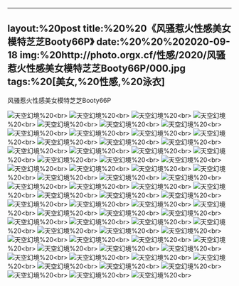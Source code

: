 ﻿---
layout:%20post
title:%20%20《风骚惹火性感美女模特芝芝Booty66P》
date:%20%20%202020-09-18
img:%20http://photo.orgx.cf/性感/2020/风骚惹火性感美女模特芝芝Booty66P/000.jpg
tags:%20[美女,%20性感,%20泳衣]
---

风骚惹火性感美女模特芝芝Booty66P



![天空幻境](http://photo.orgx.cf/性感/2020/风骚惹火性感美女模特芝芝Booty66P/001.jpg%20''天空幻境'')%20<br>
![天空幻境](http://photo.orgx.cf/性感/2020/风骚惹火性感美女模特芝芝Booty66P/002.jpg%20''天空幻境'')%20<br>
![天空幻境](http://photo.orgx.cf/性感/2020/风骚惹火性感美女模特芝芝Booty66P/003.jpg%20''天空幻境'')%20<br>
![天空幻境](http://photo.orgx.cf/性感/2020/风骚惹火性感美女模特芝芝Booty66P/004.jpg%20''天空幻境'')%20<br>
![天空幻境](http://photo.orgx.cf/性感/2020/风骚惹火性感美女模特芝芝Booty66P/005.jpg%20''天空幻境'')%20<br>
![天空幻境](http://photo.orgx.cf/性感/2020/风骚惹火性感美女模特芝芝Booty66P/006.jpg%20''天空幻境'')%20<br>
![天空幻境](http://photo.orgx.cf/性感/2020/风骚惹火性感美女模特芝芝Booty66P/007.jpg%20''天空幻境'')%20<br>
![天空幻境](http://photo.orgx.cf/性感/2020/风骚惹火性感美女模特芝芝Booty66P/008.jpg%20''天空幻境'')%20<br>
![天空幻境](http://photo.orgx.cf/性感/2020/风骚惹火性感美女模特芝芝Booty66P/009.jpg%20''天空幻境'')%20<br>
![天空幻境](http://photo.orgx.cf/性感/2020/风骚惹火性感美女模特芝芝Booty66P/010.jpg%20''天空幻境'')%20<br>
![天空幻境](http://photo.orgx.cf/性感/2020/风骚惹火性感美女模特芝芝Booty66P/011.jpg%20''天空幻境'')%20<br>
![天空幻境](http://photo.orgx.cf/性感/2020/风骚惹火性感美女模特芝芝Booty66P/012.jpg%20''天空幻境'')%20<br>
![天空幻境](http://photo.orgx.cf/性感/2020/风骚惹火性感美女模特芝芝Booty66P/013.jpg%20''天空幻境'')%20<br>
![天空幻境](http://photo.orgx.cf/性感/2020/风骚惹火性感美女模特芝芝Booty66P/014.jpg%20''天空幻境'')%20<br>
![天空幻境](http://photo.orgx.cf/性感/2020/风骚惹火性感美女模特芝芝Booty66P/015.jpg%20''天空幻境'')%20<br>
![天空幻境](http://photo.orgx.cf/性感/2020/风骚惹火性感美女模特芝芝Booty66P/016.jpg%20''天空幻境'')%20<br>
![天空幻境](http://photo.orgx.cf/性感/2020/风骚惹火性感美女模特芝芝Booty66P/017.jpg%20''天空幻境'')%20<br>
![天空幻境](http://photo.orgx.cf/性感/2020/风骚惹火性感美女模特芝芝Booty66P/018.jpg%20''天空幻境'')%20<br>
![天空幻境](http://photo.orgx.cf/性感/2020/风骚惹火性感美女模特芝芝Booty66P/019.jpg%20''天空幻境'')%20<br>
![天空幻境](http://photo.orgx.cf/性感/2020/风骚惹火性感美女模特芝芝Booty66P/020.jpg%20''天空幻境'')%20<br>
![天空幻境](http://photo.orgx.cf/性感/2020/风骚惹火性感美女模特芝芝Booty66P/021.jpg%20''天空幻境'')%20<br>
![天空幻境](http://photo.orgx.cf/性感/2020/风骚惹火性感美女模特芝芝Booty66P/022.jpg%20''天空幻境'')%20<br>
![天空幻境](http://photo.orgx.cf/性感/2020/风骚惹火性感美女模特芝芝Booty66P/023.jpg%20''天空幻境'')%20<br>
![天空幻境](http://photo.orgx.cf/性感/2020/风骚惹火性感美女模特芝芝Booty66P/024.jpg%20''天空幻境'')%20<br>
![天空幻境](http://photo.orgx.cf/性感/2020/风骚惹火性感美女模特芝芝Booty66P/025.jpg%20''天空幻境'')%20<br>
![天空幻境](http://photo.orgx.cf/性感/2020/风骚惹火性感美女模特芝芝Booty66P/026.jpg%20''天空幻境'')%20<br>
![天空幻境](http://photo.orgx.cf/性感/2020/风骚惹火性感美女模特芝芝Booty66P/027.jpg%20''天空幻境'')%20<br>
![天空幻境](http://photo.orgx.cf/性感/2020/风骚惹火性感美女模特芝芝Booty66P/028.jpg%20''天空幻境'')%20<br>
![天空幻境](http://photo.orgx.cf/性感/2020/风骚惹火性感美女模特芝芝Booty66P/029.jpg%20''天空幻境'')%20<br>
![天空幻境](http://photo.orgx.cf/性感/2020/风骚惹火性感美女模特芝芝Booty66P/030.jpg%20''天空幻境'')%20<br>
![天空幻境](http://photo.orgx.cf/性感/2020/风骚惹火性感美女模特芝芝Booty66P/031.jpg%20''天空幻境'')%20<br>
![天空幻境](http://photo.orgx.cf/性感/2020/风骚惹火性感美女模特芝芝Booty66P/032.jpg%20''天空幻境'')%20<br>
![天空幻境](http://photo.orgx.cf/性感/2020/风骚惹火性感美女模特芝芝Booty66P/033.jpg%20''天空幻境'')%20<br>
![天空幻境](http://photo.orgx.cf/性感/2020/风骚惹火性感美女模特芝芝Booty66P/034.jpg%20''天空幻境'')%20<br>
![天空幻境](http://photo.orgx.cf/性感/2020/风骚惹火性感美女模特芝芝Booty66P/035.jpg%20''天空幻境'')%20<br>
![天空幻境](http://photo.orgx.cf/性感/2020/风骚惹火性感美女模特芝芝Booty66P/036.jpg%20''天空幻境'')%20<br>
![天空幻境](http://photo.orgx.cf/性感/2020/风骚惹火性感美女模特芝芝Booty66P/037.jpg%20''天空幻境'')%20<br>
![天空幻境](http://photo.orgx.cf/性感/2020/风骚惹火性感美女模特芝芝Booty66P/038.jpg%20''天空幻境'')%20<br>
![天空幻境](http://photo.orgx.cf/性感/2020/风骚惹火性感美女模特芝芝Booty66P/039.jpg%20''天空幻境'')%20<br>
![天空幻境](http://photo.orgx.cf/性感/2020/风骚惹火性感美女模特芝芝Booty66P/040.jpg%20''天空幻境'')%20<br>
![天空幻境](http://photo.orgx.cf/性感/2020/风骚惹火性感美女模特芝芝Booty66P/041.jpg%20''天空幻境'')%20<br>
![天空幻境](http://photo.orgx.cf/性感/2020/风骚惹火性感美女模特芝芝Booty66P/042.jpg%20''天空幻境'')%20<br>
![天空幻境](http://photo.orgx.cf/性感/2020/风骚惹火性感美女模特芝芝Booty66P/043.jpg%20''天空幻境'')%20<br>
![天空幻境](http://photo.orgx.cf/性感/2020/风骚惹火性感美女模特芝芝Booty66P/044.jpg%20''天空幻境'')%20<br>
![天空幻境](http://photo.orgx.cf/性感/2020/风骚惹火性感美女模特芝芝Booty66P/045.jpg%20''天空幻境'')%20<br>
![天空幻境](http://photo.orgx.cf/性感/2020/风骚惹火性感美女模特芝芝Booty66P/046.jpg%20''天空幻境'')%20<br>
![天空幻境](http://photo.orgx.cf/性感/2020/风骚惹火性感美女模特芝芝Booty66P/047.jpg%20''天空幻境'')%20<br>
![天空幻境](http://photo.orgx.cf/性感/2020/风骚惹火性感美女模特芝芝Booty66P/048.jpg%20''天空幻境'')%20<br>
![天空幻境](http://photo.orgx.cf/性感/2020/风骚惹火性感美女模特芝芝Booty66P/049.jpg%20''天空幻境'')%20<br>
![天空幻境](http://photo.orgx.cf/性感/2020/风骚惹火性感美女模特芝芝Booty66P/050.jpg%20''天空幻境'')%20<br>
![天空幻境](http://photo.orgx.cf/性感/2020/风骚惹火性感美女模特芝芝Booty66P/051.jpg%20''天空幻境'')%20<br>
![天空幻境](http://photo.orgx.cf/性感/2020/风骚惹火性感美女模特芝芝Booty66P/052.jpg%20''天空幻境'')%20<br>
![天空幻境](http://photo.orgx.cf/性感/2020/风骚惹火性感美女模特芝芝Booty66P/053.jpg%20''天空幻境'')%20<br>
![天空幻境](http://photo.orgx.cf/性感/2020/风骚惹火性感美女模特芝芝Booty66P/054.jpg%20''天空幻境'')%20<br>
![天空幻境](http://photo.orgx.cf/性感/2020/风骚惹火性感美女模特芝芝Booty66P/055.jpg%20''天空幻境'')%20<br>
![天空幻境](http://photo.orgx.cf/性感/2020/风骚惹火性感美女模特芝芝Booty66P/056.jpg%20''天空幻境'')%20<br>
![天空幻境](http://photo.orgx.cf/性感/2020/风骚惹火性感美女模特芝芝Booty66P/057.jpg%20''天空幻境'')%20<br>
![天空幻境](http://photo.orgx.cf/性感/2020/风骚惹火性感美女模特芝芝Booty66P/058.jpg%20''天空幻境'')%20<br>
![天空幻境](http://photo.orgx.cf/性感/2020/风骚惹火性感美女模特芝芝Booty66P/059.jpg%20''天空幻境'')%20<br>
![天空幻境](http://photo.orgx.cf/性感/2020/风骚惹火性感美女模特芝芝Booty66P/060.jpg%20''天空幻境'')%20<br>
![天空幻境](http://photo.orgx.cf/性感/2020/风骚惹火性感美女模特芝芝Booty66P/061.jpg%20''天空幻境'')%20<br>
![天空幻境](http://photo.orgx.cf/性感/2020/风骚惹火性感美女模特芝芝Booty66P/062.jpg%20''天空幻境'')%20<br>
![天空幻境](http://photo.orgx.cf/性感/2020/风骚惹火性感美女模特芝芝Booty66P/063.jpg%20''天空幻境'')%20<br>
![天空幻境](http://photo.orgx.cf/性感/2020/风骚惹火性感美女模特芝芝Booty66P/064.jpg%20''天空幻境'')%20<br>
![天空幻境](http://photo.orgx.cf/性感/2020/风骚惹火性感美女模特芝芝Booty66P/065.jpg%20''天空幻境'')%20<br>
![天空幻境](http://photo.orgx.cf/性感/2020/风骚惹火性感美女模特芝芝Booty66P/066.jpg%20''天空幻境'')%20<br>
